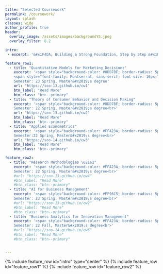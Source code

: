 ```yaml
---  
title: "Selected Coursework"
permalink: /coursework/
layout: splash
classes: wide
author_profile: true
header:
  overlay_image: /assets/images/backgroundYS.jpeg
  overlay_filter: 0.2

intro:
 - excerpt: '&#x1F4DA; Building a Strong Foundation, Step by Step &#x1F4DA;'

feature_row1:
  - title: "Quantitative Models for Marketing Decisions"
    excerpt: '<span style="background-color: #8DD7BF; border-radius: 5px; padding: 2px 6px; font-size: 14px;"> marketing</span><br>
    <span style="font-family: Montserrat, sans-serif; font-size: 16px;">&#x0023;quantitative&#x005F;marketing &#x0023;game&#x005F;theory &#x0023;paper&#x005F;discussion &#x0023;research&#x005F;proposal</span><br>
    Semester: 23 Spring, Master&#x2019;s degree'
    url: "https://soo-13.github.io/cw1"
    btn_label: "Read More"
    btn_class: "btn--primary"   
  - title: "Theory of Consumer Behavior and Decision Making"
    excerpt: '<span style="background-color: #8DD7BF; border-radius: 5px; padding: 2px 6px; font-size: 14px;"> marketing </span><br> <span style="font-family: Montserrat, sans-serif; font-size: 16px;">&#x0023;consumer&#x005F;behavior &#x0023;paper&#x005F;discussion &#x0023;thought&#x005F;paper &#x0023;research&#x005F;proposal</span><br>
    Semester: 22 Spring, Master&#x2019;s degree<br>'
    url: "https://soo-13.github.io/cw2"
    btn_label: "Read More"
    btn_class: "btn--primary"
  - title: "Applied Econometrics"
    excerpt: '<span style="background-color: #FFA23A; border-radius: 5px; padding: 2px 6px; font-size: 14px;"> methodology </span><br> <span style="font-family: Montserrat, sans-serif; font-size: 16px;">&#x0023;econometrics &#x0023;STATA &#x0023;paper&#x005F;discussion</span><br>
    Semester:22 Spring, Master&#x2019;s degree<br>'
    url: "https://soo-14.github.io/cw3"
    btn_label: "Read More"
    btn_class: "btn--primary"

feature_row2:
  - title: "Research Methodologies \u2161"
    excerpt: '<span style="background-color: #FFA23A; border-radius: 5px; padding: 2px 6px; font-size: 14px;"> methodology </span><br> <span style="font-family: Montserrat, sans-serif; font-size: 16px;">&#x0023;multivariate&#x005F;analyses &#x0023;R &#x0023;research&#x005F;proposal</span><br>
    Semester: 22 Spring, Master&#x2019;s degree<br>'
    #url: "https://soo-13.github.io/cw4"
    #btn_label: "Read More"
    #btn_class: "btn--primary"   
  - title: "AI for Business Management"
    excerpt: '<span style="background-color: #FF96C5; border-radius: 5px; padding: 2px 6px; font-size: 14px;"> Computer Science </span><br> <span style="font-family: Montserrat, sans-serif; font-size: 16px;">&#x0023;AI &#x0023;machine&#x005F;learning &#x0023;final&#x005F;project</span><br>
    Semester: 23 Spring, Master&#x2019;s degree<br>'
    #url: "https://soo-13.github.io/cw2"
    #btn_label: "Read More"
    #btn_class: "btn--primary"
  - title: "Business Analytics for Innovation Management"
    excerpt: '<span style="background-color: #FFA23A; border-radius: 5px; padding: 2px 6px; font-size: 14px;"> methodology </span><br> <span style="font-family: Montserrat, sans-serif; font-size: 16px;">&#x0023;econometrics &#x0023;MIS &#x0023;paper&#x005F;discussion &#x0023;research&#x005F;proposal</span><br>
    Semester: 22 Fall, Master&#x2019;s degree<br>'
    #url: "https://soo-14.github.io/cw6"
    #btn_label: "Read More"
    #btn_class: "btn--primary"


---
```

{% include feature_row id="intro" type="center" %}
{% include feature_row id="feature_row1" %}
{% include feature_row id="feature_row2" %}